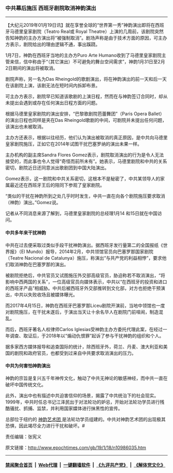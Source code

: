 ### 中共幕后施压 西班牙剧院取消神韵演出
------------------------

<p>
 【大纪元2019年01月19日讯】就在享誉全球的“世界第一秀”神韵演出即将在西班牙马德里皇家剧院（Teatro Real或 Royal Theatre）上演的几周前，该剧院突然告知神韵的主办方演出将“被强制取消”。剧场声称是由于技术方面的原因，可主办方表示，剧院给出的理由逻辑不通，事出蹊跷。
</p>
<p>
 1月7日，神韵在西班牙当地的主办方Puro Arte Humano收到了马德里皇家剧院主管来信，信中称由于“（其它演出）不可避免的舞台空间需求”，神韵1月31日至2月2日期间的演出将被取消。
</p>
<p>
 剧院声称，另一名为Das Rheingold的歌剧演出，将在神韵演出的前一天和后一天在该剧院上演，该剧无法在短时间内拆卸布景。
</p>
<p>
 可主办方表示，剧院早已知道该歌剧的上演日程，然而在与神韵签订合同时，却从未提出会遇到或存在任何演出日程方面的问题。
</p>
<p>
 根据马德里皇家剧院的演出安排，“巴黎歌剧院芭蕾舞团”（Paris Opera Ballet）的演出日程也同样是夹在Das Rheingold歌剧的中间，可剧院并未提出任何问题，该演出也未被取消。
</p>
<p>
 主办方还表示，根据以往经历，他们认为演出被取消的真正原因，是中共向马德里皇家剧院施压，正如它在2014年试图干扰巴塞罗纳的演出未果一样。
</p>
<p>
 主办机构的副主席Sandra Flores Gomez表示，剧院取消演出的行为是令人无法接受的，而此事也令人觉得“奇怪而前所未有”。她表示，马德里剧院和中共的关系密切，剧院近日还同意派出歌剧团到中国大陆演出。
</p>
<p>
 Gomez表示，这一剧院和中共关系密切，这根本不是秘密了，中共某领导人的家属最近还在西班牙王后的陪同下参观了皇家剧院。
</p>
<p>
 “类似的干扰在神韵所到之处几乎时时发生，中共一直在向各个剧院施压要求取消（神韵）演出。”Gomez说。
</p>
<p>
 记者从不同消息来源了解到，马德里皇家剧院的总经理1月14 和15日就在中国访问。
</p>
<h4>
 中共多年来干扰神韵
</h4>
<p>
 中共在过去便采取过类似手段干扰神韵演出。据西班牙发行量第二的全国报纸《世界报》（El Mundo）报导，2014年2月，中共领馆官员向巴塞罗那国家剧院（Teatre Nacional de Catalunya）施压，称演出“与共产党的利益相悖”，要求他们取消神韵在巴塞罗那的演出。
</p>
<p>
 被剧院拒绝后，中共官员又试图施压外交部高级官员，胁迫称若不取消演出，“将影响中西两国的关系”，一位高级官员向媒体表示，中共以“在西班牙的投资和进口的西班牙产品”相威胁。中共后被西班牙外交部推转到文化部，对方也拒绝干预演出，中共以失败收场且被媒体曝光。
</p>
<p>
 而2017年4月15日，神韵在西班牙巴塞罗那Liceu剧院开演前，当地中领馆也一度对剧院施压，在干扰未遂后，于演出当天让十余名华人在剧院门前喧闹，制造混乱。
</p>
<p>
 而后，西班牙著名人权律师Carlos Iglesias受神韵主办方委托代理此案，在经过一年调查、取证后，于2018年以“煽动仇恨罪”起诉了参与干扰神韵的组织和个人。
</p>
<p>
 据多家西方媒体报导和追查国际的统计，除西班牙外，荷兰、丹麦、澳大利亚和美国的剧院和政府官员，也都受到过来自中共要求取消演出的压力。
</p>
<h4>
 中共为何害怕神韵演出
</h4>
<p>
 神韵的宗旨是复兴五千年神传文化，触动了中共无神论的敏感神经，而中共一直在破坏中国传统文化。
</p>
<p>
 此外，演出中也有描述中共迫害信仰的场景，揭露了中共统治下的社会现实。1999年，中共时任总书记江泽民出于对法轮功的妒忌，开始对法轮功学员进行残酷骚扰、抓捕、监禁，并利用国家媒体进行抹黑性的宣传。
</p>
<p>
 总部位于纽约的
 <a href="http://www.epochtimes.com/gb/tag/%E7%A5%9E%E9%9F%B5%E8%89%BA%E6%9C%AF%E5%9B%A2.html">
  神韵艺术团
 </a>
 是法轮功学员组建的。中共对神韵艺术团的出现极其恐惧，因此竭尽全力进行干扰和破坏。#
</p>
<p>
 责任编辑：张宪义
</p>

原文链接：http://www.epochtimes.com/gb/19/1/18/n10986035.htm


------------------------
#### [禁闻聚合首页](https://github.com/gfw-breaker/banned-news/blob/master/README.md) &nbsp;|&nbsp; [Web代理](https://github.com/gfw-breaker/open-proxy/blob/master/README.md) &nbsp;|&nbsp; [一键翻墙软件](https://github.com/gfw-breaker/nogfw/blob/master/README.md) &nbsp;|&nbsp; [《九评共产党》](https://github.com/gfw-breaker/9ping.md/blob/master/README.md#九评之一评共产党是什么) &nbsp;|&nbsp; [《解体党文化》](https://github.com/gfw-breaker/jtdwh.md/blob/master/README.md#绪论)